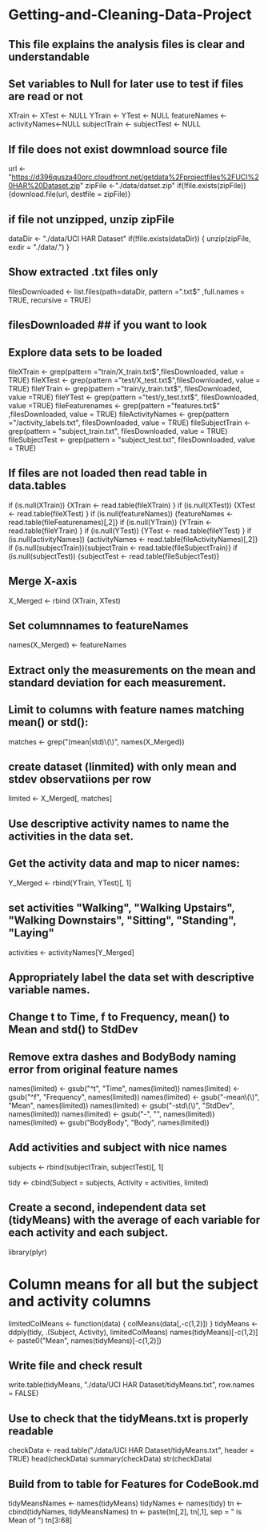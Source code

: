 # Getting-and-Cleaning-Data-Project
## This file explains the analysis files is clear and understandable

## Set variables to Null for later use to test if files are read or not
XTrain <- XTest <- NULL
YTrain <- YTest <- NULL
featureNames <- activityNames<-NULL
subjectTrain <- subjectTest <- NULL

## If file does not exist dowmnload source file
url <- "https://d396qusza40orc.cloudfront.net/getdata%2Fprojectfiles%2FUCI%20HAR%20Dataset.zip"
zipFile <-"./data/datset.zip"
if(!file.exists(zipFile))
        {download.file(url, destfile = zipFile)}

## if file not unzipped, unzip zipFile
dataDir <- "./data/UCI HAR Dataset"
if(!file.exists(dataDir)) 
        { unzip(zipFile, exdir = "./data/.") }

## Show extracted .txt files only
filesDownloaded <- list.files(path=dataDir, pattern =".txt$" ,full.names = TRUE, recursive = TRUE)
## filesDownloaded ## if you want to look

## Explore data sets to be loaded
fileXTrain <- grep(pattern ="train/X_train.txt$",filesDownloaded, value = TRUE)       
fileXTest <-  grep(pattern ="test/X_test.txt$",filesDownloaded, value = TRUE)
fileYTrain <- grep(pattern ="train/y_train.txt$", filesDownloaded, value =TRUE)       
fileYTest <-  grep(pattern ="test/y_test.txt$", filesDownloaded, value =TRUE)
fileFeaturenames <- grep(pattern ="features.txt$" ,filesDownloaded, value = TRUE)
fileActivityNames <- grep(pattern ="/activity_labels.txt", filesDownloaded, value = TRUE)
fileSubjectTrain <- grep(pattern = "subject_train.txt", filesDownloaded, value = TRUE)
fileSubjectTest <- grep(pattern = "subject_test.txt", filesDownloaded, value = TRUE)

## If files are not loaded then read table in data.tables
if (is.null(XTrain)) {XTrain <- read.table(fileXTrain) }
if (is.null(XTest)) {XTest <- read.table(fileXTest) }
if (is.null(featureNames)) {featureNames <- read.table(fileFeaturenames)[,2]}
if (is.null(YTrain)) {YTrain <- read.table(fileYTrain) }
if (is.null(YTest)) {YTest <- read.table(fileYTest) }
if (is.null(activityNames)) {activityNames <- read.table(fileActivityNames)[,2]}
if (is.null(subjectTrain)){subjectTrain <- read.table(fileSubjectTrain)}
if (is.null(subjectTest)) {subjectTest  <- read.table(fileSubjectTest)}

## Merge X-axis
X_Merged <- rbind (XTrain, XTest)

## Set columnnames to featureNames
names(X_Merged) <- featureNames

## Extract only the measurements on the mean and standard deviation for each measurement.
## Limit to columns with feature names matching mean() or std():
matches <- grep("(mean|std)\\(\\)", names(X_Merged))
## create dataset (linmited) with only mean and stdev observatiions per row
limited <- X_Merged[, matches]

## Use descriptive activity names to name the activities in the data set.
## Get the activity data and map to nicer names:
Y_Merged <- rbind(YTrain, YTest)[, 1]

## set activities "Walking", "Walking Upstairs", "Walking Downstairs", "Sitting", "Standing", "Laying"
activities <- activityNames[Y_Merged]

## Appropriately label the data set with descriptive variable names.
## Change t to Time, f to Frequency, mean() to Mean and std() to StdDev
## Remove extra dashes and BodyBody naming error from original feature names
names(limited) <- gsub("^t", "Time", names(limited))
names(limited) <- gsub("^f", "Frequency", names(limited))
names(limited) <- gsub("-mean\\(\\)", "Mean", names(limited))
names(limited) <- gsub("-std\\(\\)", "StdDev", names(limited))
names(limited) <- gsub("-", "", names(limited))
names(limited) <- gsub("BodyBody", "Body", names(limited))

## Add activities and subject with nice names
subjects <- rbind(subjectTrain, subjectTest)[, 1]

tidy <- cbind(Subject = subjects, Activity = activities, limited)

## Create a second, independent data set (tidyMeans) with the average of each variable for each activity and each subject.
library(plyr)
# Column means for all but the subject and activity columns
limitedColMeans <- function(data) { colMeans(data[,-c(1,2)]) }
tidyMeans <- ddply(tidy, .(Subject, Activity), limitedColMeans)
names(tidyMeans)[-c(1,2)] <- paste0("Mean", names(tidyMeans)[-c(1,2)])

## Write file and check result
write.table(tidyMeans, "./data/UCI HAR Dataset/tidyMeans.txt", row.names = FALSE)

## Use to check that the tidyMeans.txt is properly readable
checkData <-  read.table("./data/UCI HAR Dataset/tidyMeans.txt", header = TRUE)
head(checkData)
summary(checkData)
str(checkData)

## Build from to table for Features for CodeBook.md
tidyMeansNames <- names(tidyMeans)
tidyNames <- names(tidy)
tn <- cbind(tidyNames, tidyMeansNames)
tn <- paste(tn[,2], tn[,1], sep = " is Mean of ")
tn[3:68]
